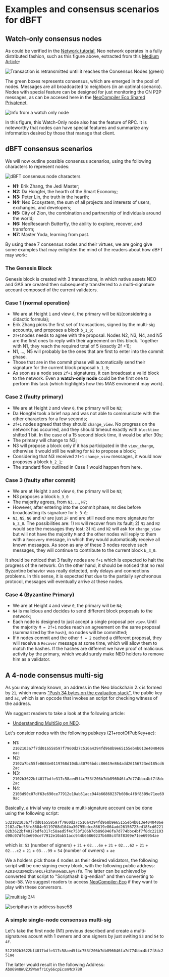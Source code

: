 # Examples and consensus scenarios for dBFT

## Watch-only consensus nodes

As could be verified in the [Network tutorial](../5-network/1-Introduction_to_the_NEO_network_protocol.md), Neo network operates in a fully distributed fashion, such as this figure above, extracted from this [Medium Article](https://medium.com/neoresearch/understanding-neo-network-in-five-pictures-e51b7c19d6e0):

![Transaction is retransmitted until it reaches the Consensus Nodes (green)](https://cdn-images-1.medium.com/max/800/1*vKbm_Di8GgQep8SyKeAWNw.png)

The green boxes represents consensus, which are emerged in the pool of nodes.
Messages are all broadcasted to neighbors (in an optimal scenario).
Nodes with special feature can be designed for just monitoring the CN P2P messages, as can be accesed here in the [NeoCompiler Eco Shared Privatenet](https://neocompiler.io/#!/ecolab/cnnodesinfo).

![Info from a watch only node](./watch-only-node.png)

In this figure, this Watch-Only node also has the feature of RPC.
It is noteworthy that nodes can have special features and summarize any information desired by those that manage that client.

## dBFT consensus scenarios

We will now outline possible consensus scenarios, using the following characters to represent nodes:

![dBFT consensus node characters](./cn_characters.jpg)

- **N1:** Erik Zhang, the Jedi Master;
- **N2:** Da Hongfei, the hearth of the Smart Economy;
- **N3:** Peter Lin, the truth in the hearth;
- **N4:** Neo Ecosystem, the sum of all projects and interests of users, exchanges, and developers;
- **N5:** City of Zion, the combination and partnership of individuals around the world;
- **N6:** NeoResearch Butterfly, the ability to explore, recover, and transform;
- **N7:** Master Yoda, learning from past.

By using these 7 consensus nodes and their virtues, we are going give some examples that may enlighten the mind of the readers about how dBFT may work:

### The Genesis Block

Genesis block is created with 3 transactions, in which native assets NEO and GAS are created then subsequently transferred to a multi-signature account composed of the current validators.

### Case 1 (normal operation)

- We are at Height `1` and view `0`, the primary will be `N1`(considering a didactic formula);
- Erik Zhang picks the first set of transactions, signed by the multi-sig accounts, and proposes a block `b_1_0`;
- `2f+1`nodes needs to agree with the proposal. Nodes N2, N3, N4, and N5 are the first ones to reply with their agreement on this block. Together with N1, they reach the required total of 5 (exactly 2f +1);
- N1, ..., N5 will probably be the ones that are first to enter into the commit phase.
- Those that are in the commit phase will automatically send their signature for the current block proposal `b_1_0`;
- As soon as a node sees `2f+1` signatures, it can broadcast a valid block to the network. Even a **watch-only node** could be the first one to perform this task (which highlights how this MAS enviroment may work).

### Case 2 (faulty primary)

- We are at Height `2` and view `0`, the primary will be `N2`;
- Da Hongfei took a brief nap and was not able to communicate with the other characters for a few seconds;
- `2f+1` nodes agreed that they should `change_view`. No progress on the network has occurred, and they should timeout exactly with `blocktime` shifted 1 bit. In the case of a 15 second block time, it would be after 30s;
- The primary will change to N3;
- N3 will propose a block only if it has participated in the `view_change`, otherwise it would still be waiting for `N2` to propose a block;
- Considering that N3 received `2f+1` `change_view` messages, it would now proposes a block `b_2_1`;
- The standard flow outlined in Case 1 would happen from here.

### Case 3 (faulty after commit)

- We are at Height `3` and view `0`, the primary will be `N3`;
- N3 proposes a block `b_3_0`
- The majority agrees, from `N3`, ..., `N7`;
- However, after entering into the commit phase, `N4` dies before broadcasting its signature for `b_3_0`;
- `N3`, `N5`, `N6` and `N7` are just `2F` and are still need one more signature for `b_3_0`. The possibilities are: 1) `N4` will recover from its fault; 2) `N1` and `N2` would see the messages they lost; 3) `N1` and `N2` will ask for `change_view` but will not have the majority `M` and the other nodes will reply to them with a `Recovery` message, in which they would automatically receive all known messages. As soon as any of these 3 nodes receive such messages, they will continue to contribute to the current block `b_3_0`.

It should be noticed that 3 faulty nodes are `f+1` which is expected to halt the progress of the network. On the other hand, it should be noticed that no real Byzantine behavior was really detected, only delays and connections problems. In this sense, it is expected that due to the partially synchronous protocol, messages will eventually arrive at these nodes.

### Case 4 (Byzantine Primary)

- We are at Height `4` and view `0`, the primary will be `N4`;
- `N4` is malicious and decides to send different block proposals to the network;
- Each node is designed to just accept a single proposal per `view`. Until the majority `M = 2f+1` nodes reach an agreement on the same proposal (summarized by the `hash`), no nodes will be committed;
- If `M` nodes commit and the other `f = 2` cached a different proposal, they will receive a `Recover` message at some time, which will allow them to match the hashes. If the hashes are different we have proof of malicious activity by the primary, which would surely make NEO holders to remove him as a validator.

## A 4-node consensus multi-sig

As you may already known, an address in the Neo blockchain 2.x is formed by `21`, which means ["Push 34 bytes on the evaluation stack"](https://github.com/neo-project/neo-vm/blob/f81c3039d5fb4417b3c1ad780378c7f92499964a/src/neo-vm/OpCode.cs#L144), the public key and `ac`, which is an opcode that invokes an script for checking witness of the address.

We suggest readers to take a look at the following article:

- [Understanding MultiSig on NEO](https://medium.com/neoresearch/understanding-multisig-on-neo-df9c9c1403b1).

Let's consider nodes with the following pubkeys (21+rootOfPubKey+ac):

- N1: `2102103a7f7dd016558597f7960d27c516a4394fd968b9e65155eb4b013e4040406eac`
- N2: `2102a7bc55fe8684e0119768d104ba30795bdcc86619e864add26156723ed185cd62ac`
- N3: `2102b3622bf4017bdfe317c58aed5f4c753f206b7db896046fa7d774bbc4bf7f8dc2ac`
- N4: `2103d90c07df63e690ce77912e10ab51acc944b66860237b608c4f8f8309e71ee699ac`

Basically, a trivial way to create a multi-signature account can be done using the following script:

`532102103a7f7dd016558597f7960d27c516a4394fd968b9e65155eb4b013e4040406e2102a7bc55fe8684e0119768d104ba30795bdcc86619e864add26156723ed185cd622102b3622bf4017bdfe317c58aed5f4c753f206b7db896046fa7d774bbc4bf7f8dc22103d90c07df63e690ce77912e10ab51acc944b66860237b608c4f8f8309e71ee69954ae`

which is: `53` (number of signers) + `21` + `02...6e` + `21` + `02...62` + `21` + `02...c2` + `21` + `03...99` + `54` (number of owners) + `ae`

We a holders pick those 4 nodes as their desired validators, the following script will be one signing every block, with the following public address: `AZ81H31DMWzbSnFDLFkzh9vHwaDLayV7fU`.
The latter can be achieved by converted that script to "Scripthash big-endian" and then converting to base-58.
We suggest readers to access [NeoCompiler-Eco](https://neocompiler.io/#!/ecolab/conversor) if they want to play with these conversors.

![multisig 3/4](./multisig_3_4.png)

![scripthash to address base58](./scripthash_address.png)

### A simple single-node consensus multi-sig

Let's take the first node (N1) previous described and create a multi-signatures acount with 1 owners and one signers by just switing `53` and `54` to `4f`.

`512102b3622bf4017bdfe317c58aed5f4c753f206b7db896046fa7d774bbc4bf7f8dc251ae`

The latter would result in the following Address: `AbU69m8WUZJSWanfr1Cy66cpEcsmMcX7BR`
